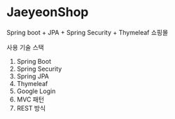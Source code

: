 # JaeyeonShop

Spring boot + JPA + Spring Security + Thymeleaf 쇼핑몰


사용 기술 스택
1. Spring Boot
2. Spring Security
3. Spring JPA
4. Thymeleaf
5. Google Login
6. MVC 패턴
7. REST 방식
